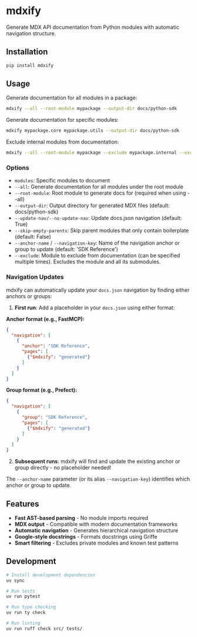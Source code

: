 # mdxify

Generate MDX API documentation from Python modules with automatic navigation structure.

## Installation

```bash
pip install mdxify
```

## Usage

Generate documentation for all modules in a package:

```bash
mdxify --all --root-module mypackage --output-dir docs/python-sdk
```

Generate documentation for specific modules:

```bash
mdxify mypackage.core mypackage.utils --output-dir docs/python-sdk
```

Exclude internal modules from documentation:

```bash
mdxify --all --root-module mypackage --exclude mypackage.internal --exclude mypackage.tests
```

### Options

- `modules`: Specific modules to document
- `--all`: Generate documentation for all modules under the root module
- `--root-module`: Root module to generate docs for (required when using --all)
- `--output-dir`: Output directory for generated MDX files (default: docs/python-sdk)
- `--update-nav/--no-update-nav`: Update docs.json navigation (default: True)
- `--skip-empty-parents`: Skip parent modules that only contain boilerplate (default: False)
- `--anchor-name` / `--navigation-key`: Name of the navigation anchor or group to update (default: 'SDK Reference')
- `--exclude`: Module to exclude from documentation (can be specified multiple times). Excludes the module and all its submodules.

### Navigation Updates

mdxify can automatically update your `docs.json` navigation by finding either anchors or groups:

1. **First run**: Add a placeholder in your `docs.json` using either format:

**Anchor format (e.g., FastMCP):**
```json
{
  "navigation": [
    {
      "anchor": "SDK Reference",
      "pages": [
        {"$mdxify": "generated"}
      ]
    }
  ]
}
```

**Group format (e.g., Prefect):**
```json
{
  "navigation": [
    {
      "group": "SDK Reference",
      "pages": [
        {"$mdxify": "generated"}
      ]
    }
  ]
}
```

2. **Subsequent runs**: mdxify will find and update the existing anchor or group directly - no placeholder needed!

The `--anchor-name` parameter (or its alias `--navigation-key`) identifies which anchor or group to update.

## Features

- **Fast AST-based parsing** - No module imports required
- **MDX output** - Compatible with modern documentation frameworks
- **Automatic navigation** - Generates hierarchical navigation structure
- **Google-style docstrings** - Formats docstrings using Griffe
- **Smart filtering** - Excludes private modules and known test patterns

## Development

```bash
# Install development dependencies
uv sync

# Run tests
uv run pytest

# Run type checking
uv run ty check

# Run linting
uv run ruff check src/ tests/
```